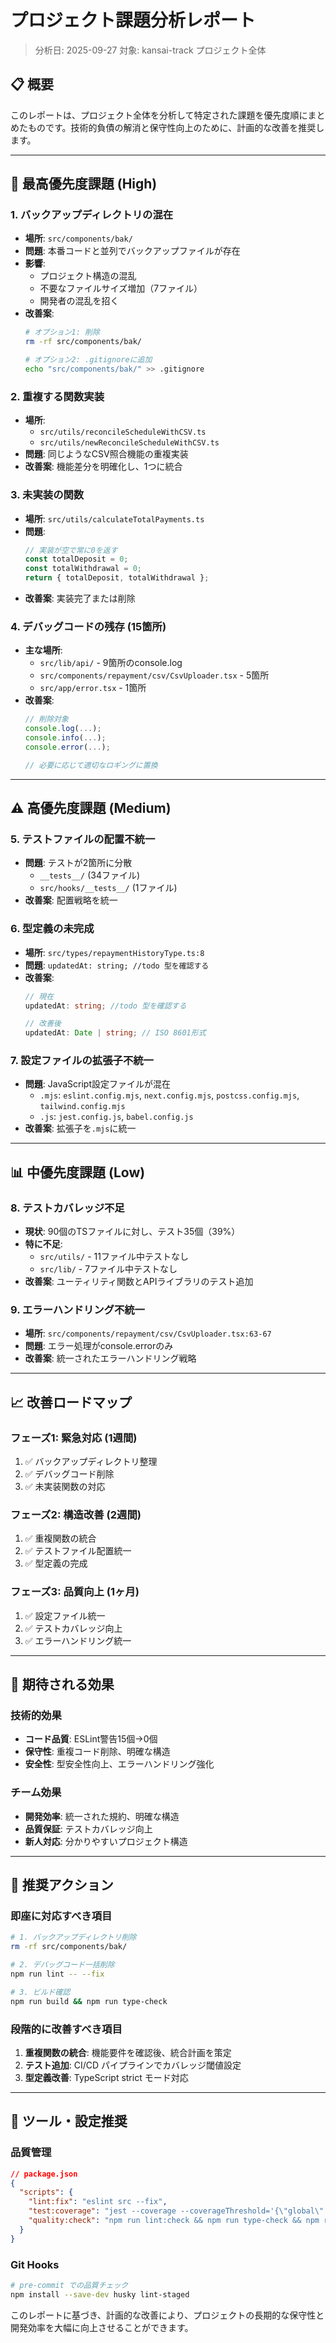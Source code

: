 # プロジェクト課題分析レポート

> 分析日: 2025-09-27
> 対象: kansai-track プロジェクト全体

## 📋 概要

このレポートは、プロジェクト全体を分析して特定された課題を優先度順にまとめたものです。技術的負債の解消と保守性向上のために、計画的な改善を推奨します。

---

## 🚨 最高優先度課題 (High)

### 1. バックアップディレクトリの混在
- **場所**: `src/components/bak/`
- **問題**: 本番コードと並列でバックアップファイルが存在
- **影響**:
  - プロジェクト構造の混乱
  - 不要なファイルサイズ増加（7ファイル）
  - 開発者の混乱を招く
- **改善案**:
  ```bash
  # オプション1: 削除
  rm -rf src/components/bak/

  # オプション2: .gitignoreに追加
  echo "src/components/bak/" >> .gitignore
  ```

### 2. 重複する関数実装
- **場所**:
  - `src/utils/reconcileScheduleWithCSV.ts`
  - `src/utils/newReconcileScheduleWithCSV.ts`
- **問題**: 同じようなCSV照合機能の重複実装
- **改善案**: 機能差分を明確化し、1つに統合

### 3. 未実装の関数
- **場所**: `src/utils/calculateTotalPayments.ts`
- **問題**:
  ```typescript
  // 実装が空で常に0を返す
  const totalDeposit = 0;
  const totalWithdrawal = 0;
  return { totalDeposit, totalWithdrawal };
  ```
- **改善案**: 実装完了または削除

### 4. デバッグコードの残存 (15箇所)
- **主な場所**:
  - `src/lib/api/` - 9箇所のconsole.log
  - `src/components/repayment/csv/CsvUploader.tsx` - 5箇所
  - `src/app/error.tsx` - 1箇所
- **改善案**:
  ```typescript
  // 削除対象
  console.log(...);
  console.info(...);
  console.error(...);

  // 必要に応じて適切なロギングに置換
  ```

---

## ⚠️ 高優先度課題 (Medium)

### 5. テストファイルの配置不統一
- **問題**: テストが2箇所に分散
  - `__tests__/` (34ファイル)
  - `src/hooks/__tests__/` (1ファイル)
- **改善案**: 配置戦略を統一

### 6. 型定義の未完成
- **場所**: `src/types/repaymentHistoryType.ts:8`
- **問題**: `updatedAt: string; //todo 型を確認する`
- **改善案**:
  ```typescript
  // 現在
  updatedAt: string; //todo 型を確認する

  // 改善後
  updatedAt: Date | string; // ISO 8601形式
  ```

### 7. 設定ファイルの拡張子不統一
- **問題**: JavaScript設定ファイルが混在
  - `.mjs`: `eslint.config.mjs`, `next.config.mjs`, `postcss.config.mjs`, `tailwind.config.mjs`
  - `.js`: `jest.config.js`, `babel.config.js`
- **改善案**: 拡張子を`.mjs`に統一

---

## 📊 中優先度課題 (Low)

### 8. テストカバレッジ不足
- **現状**: 90個のTSファイルに対し、テスト35個（39%）
- **特に不足**:
  - `src/utils/` - 11ファイル中テストなし
  - `src/lib/` - 7ファイル中テストなし
- **改善案**: ユーティリティ関数とAPIライブラリのテスト追加

### 9. エラーハンドリング不統一
- **場所**: `src/components/repayment/csv/CsvUploader.tsx:63-67`
- **問題**: エラー処理がconsole.errorのみ
- **改善案**: 統一されたエラーハンドリング戦略

---

## 📈 改善ロードマップ

### フェーズ1: 緊急対応 (1週間)
1. ✅ バックアップディレクトリ整理
2. ✅ デバッグコード削除
3. ✅ 未実装関数の対応

### フェーズ2: 構造改善 (2週間)
1. ✅ 重複関数の統合
2. ✅ テストファイル配置統一
3. ✅ 型定義の完成

### フェーズ3: 品質向上 (1ヶ月)
1. ✅ 設定ファイル統一
2. ✅ テストカバレッジ向上
3. ✅ エラーハンドリング統一

---

## 🎯 期待される効果

### 技術的効果
- **コード品質**: ESLint警告15個→0個
- **保守性**: 重複コード削除、明確な構造
- **安全性**: 型安全性向上、エラーハンドリング強化

### チーム効果
- **開発効率**: 統一された規約、明確な構造
- **品質保証**: テストカバレッジ向上
- **新人対応**: 分かりやすいプロジェクト構造

---

## 📝 推奨アクション

### 即座に対応すべき項目
```bash
# 1. バックアップディレクトリ削除
rm -rf src/components/bak/

# 2. デバッグコード一括削除
npm run lint -- --fix

# 3. ビルド確認
npm run build && npm run type-check
```

### 段階的に改善すべき項目
1. **重複関数の統合**: 機能要件を確認後、統合計画を策定
2. **テスト追加**: CI/CD パイプラインでカバレッジ閾値設定
3. **型定義改善**: TypeScript strict モード対応

---

## 🔧 ツール・設定推奨

### 品質管理
```json
// package.json
{
  "scripts": {
    "lint:fix": "eslint src --fix",
    "test:coverage": "jest --coverage --coverageThreshold='{\"global\":{\"lines\":80}}'",
    "quality:check": "npm run lint:check && npm run type-check && npm run test:coverage"
  }
}
```

### Git Hooks
```bash
# pre-commit での品質チェック
npm install --save-dev husky lint-staged
```

このレポートに基づき、計画的な改善により、プロジェクトの長期的な保守性と開発効率を大幅に向上させることができます。